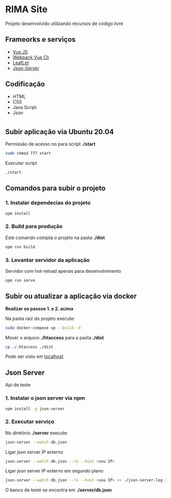 # RIMA Site
Projeto desenvolvido utilizando recursos de código livre

## Frameorks e serviços
* [Vus JS](https://vuejs.org)
* [Webpack Vue Cli](https://cli.vuejs.org)
* [LeafLet](https://leafletjs.com)
* [Json-Server](https://github.com/typicode/json-server)

## Codificação
* HTML
* CSS
* Java Script
* Json
#

## Subir aplicação via Ubuntu 20.04
Permissão de acesso no para script **./start**
```sh
sudo chmod 777 start
```
Executar script
```sh
./start
```

## Comandos para subir o projeto
### 1. Instalar dependecias do projeto
```sh
npm install
```

### 2. Build para produção
Este comando compila o projeto na pasta **./dist**
```sh
npm run build
```
### 3. Levantar servidor da aplicação
Servidor com hot-reload apenas para desenvolvimento
```sh
npm run serve
```
## Subir ou atualizar a aplicação via docker
**Realizar os passos 1. e 2. acima**

Na pasta raiz do projeto execute:
```sh
sudo docker-compose up --build -d 
```

Mover o arquivo **./htaccess** para a pasta **./dist**
```sh
cp ./.htaccess ./dist
```
Pode ser visto em [localhost](http://localhost)

## Json Server
Api de teste
### 1. Instalar o json server via npm
```sh
npm install -g json-server
```
### 2. Executar serviço
No diretório **./server** execute:
```sh
json-server --watch db.json
```
Ligar json server IP externo
```sh
json-server --watch db.json --ro --host <seu IP>
```
Ligar json server IP externo em segundo plano
```sh
json-server --watch db.json --ro --host <seu IP> >> ./json-server.log 2>&1 </dev/null &
```

O banco de teste se encontra em **./server/db.json**

